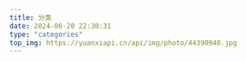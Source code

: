 ```yaml
---
title: 分类
date: 2024-06-20 22:30:31
type: "categories"
top_img: https://yuanxiapi.cn/api/img/photo/44390940.jpg
---
```

